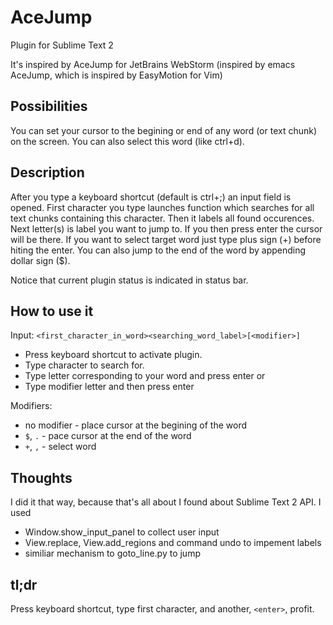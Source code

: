 AceJump
=======

Plugin for Sublime Text 2

It's inspired by AceJump for JetBrains WebStorm (inspired by emacs AceJump, which is inspired by EasyMotion for Vim)

Possibilities
------------

You can set your cursor to the begining or end of any word (or text chunk) on the screen. You can also select this word (like ctrl+d).

Description
---------------------------

After you type a keyboard shortcut (default is ctrl+;) an input field is opened. First character you type launches function which searches for all text chunks containing this character. Then it labels all found occurences. Next letter(s) is label you want to jump to. If you then press enter the cursor will be there. If you want to select target word just type plus sign (+) before hiting the enter. You can also jump to the end of the word by appending dollar sign ($).

Notice that current plugin status is indicated in status bar.

How to use it
-------------

Input: `<first_character_in_word><searching_word_label>[<modifier>]`

- Press keyboard shortcut to activate plugin.
- Type character to search for.
- Type letter corresponding to your word and press enter or
- Type modifier letter and then press enter

Modifiers:
- no modifier - place cursor at the begining of the word
- `$`, `.`    - pace cursor at the end of the word
- `+`, `,`    - select word

Thoughts
--------

I did it that way, because that's all about I found about Sublime Text 2 API.
I used
- Window.show_input_panel to collect user input
- View.replace, View.add_regions and command undo to impement labels
- similiar mechanism to goto_line.py to jump

tl;dr
-----

Press keyboard shortcut, type first character, and another, `<enter>`, profit.
